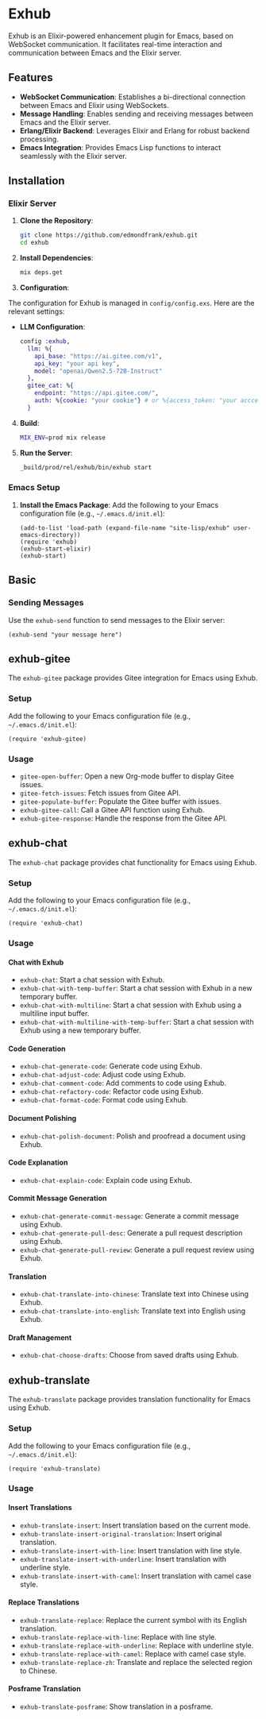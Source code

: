 # Exhub

Exhub is an Elixir-powered enhancement plugin for Emacs, based on WebSocket communication. It facilitates real-time interaction and communication between Emacs and the Elixir server.

## Features

- **WebSocket Communication**: Establishes a bi-directional connection between Emacs and Elixir using WebSockets.
- **Message Handling**: Enables sending and receiving messages between Emacs and the Elixir server.
- **Erlang/Elixir Backend**: Leverages Elixir and Erlang for robust backend processing.
- **Emacs Integration**: Provides Emacs Lisp functions to interact seamlessly with the Elixir server.

## Installation

### Elixir Server

1. **Clone the Repository**:
   ```bash
   git clone https://github.com/edmondfrank/exhub.git
   cd exhub
   ```

2. **Install Dependencies**:
   ```bash
   mix deps.get
   ```

3. **Configuration**:

The configuration for Exhub is managed in `config/config.exs`. Here are the relevant settings:

- **LLM Configuration**:
  ```elixir
  config :exhub,
    llm: %{
      api_base: "https://ai.gitee.com/v1",
      api_key: "your api key",
      model: "openai/Qwen2.5-72B-Instruct"
    },
    gitee_cat: %{
      endpoint: "https://api.gitee.com/",
      auth: %{cookie: "your cookie"} # or %{access_token: "your acccess token"}
    }
  ```

4. **Build**:
   ```bash
   MIX_ENV=prod mix release
   ```

5. **Run the Server**:
   ```bash
   _build/prod/rel/exhub/bin/exhub start
   ```

### Emacs Setup

1. **Install the Emacs Package**:
   Add the following to your Emacs configuration file (e.g., `~/.emacs.d/init.el`):
   ```elisp
   (add-to-list 'load-path (expand-file-name "site-lisp/exhub" user-emacs-directory))
   (require 'exhub)
   (exhub-start-elixir)
   (exhub-start)
   ```

## Basic

### Sending Messages

Use the `exhub-send` function to send messages to the Elixir server:
```elisp
(exhub-send "your message here")
```

## exhub-gitee

The `exhub-gitee` package provides Gitee integration for Emacs using Exhub.

### Setup

Add the following to your Emacs configuration file (e.g., `~/.emacs.d/init.el`):
```elisp
(require 'exhub-gitee)
```

### Usage

- `gitee-open-buffer`: Open a new Org-mode buffer to display Gitee issues.
- `gitee-fetch-issues`: Fetch issues from Gitee API.
- `gitee-populate-buffer`: Populate the Gitee buffer with issues.
- `exhub-gitee-call`: Call a Gitee API function using Exhub.
- `exhub-gitee-response`: Handle the response from the Gitee API.

## exhub-chat

The `exhub-chat` package provides chat functionality for Emacs using Exhub.

### Setup

Add the following to your Emacs configuration file (e.g., `~/.emacs.d/init.el`):
```elisp
(require 'exhub-chat)
```

### Usage

#### Chat with Exhub

- `exhub-chat`: Start a chat session with Exhub.
- `exhub-chat-with-temp-buffer`: Start a chat session with Exhub in a new temporary buffer.
- `exhub-chat-with-multiline`: Start a chat session with Exhub using a multiline input buffer.
- `exhub-chat-with-multiline-with-temp-buffer`: Start a chat session with Exhub using a new temporary buffer.

#### Code Generation

- `exhub-chat-generate-code`: Generate code using Exhub.
- `exhub-chat-adjust-code`: Adjust code using Exhub.
- `exhub-chat-comment-code`: Add comments to code using Exhub.
- `exhub-chat-refactory-code`: Refactor code using Exhub.
- `exhub-chat-format-code`: Format code using Exhub.

#### Document Polishing

- `exhub-chat-polish-document`: Polish and proofread a document using Exhub.

#### Code Explanation

- `exhub-chat-explain-code`: Explain code using Exhub.

#### Commit Message Generation

- `exhub-chat-generate-commit-message`: Generate a commit message using Exhub.
- `exhub-chat-generate-pull-desc`: Generate a pull request description using Exhub.
- `exhub-chat-generate-pull-review`: Generate a pull request review using Exhub.

#### Translation

- `exhub-chat-translate-into-chinese`: Translate text into Chinese using Exhub.
- `exhub-chat-translate-into-english`: Translate text into English using Exhub.

#### Draft Management

- `exhub-chat-choose-drafts`: Choose from saved drafts using Exhub.

## exhub-translate

The `exhub-translate` package provides translation functionality for Emacs using Exhub.

### Setup

Add the following to your Emacs configuration file (e.g., `~/.emacs.d/init.el`):
```elisp
(require 'exhub-translate)
```

### Usage

#### Insert Translations

- `exhub-translate-insert`: Insert translation based on the current mode.
- `exhub-translate-insert-original-translation`: Insert original translation.
- `exhub-translate-insert-with-line`: Insert translation with line style.
- `exhub-translate-insert-with-underline`: Insert translation with underline style.
- `exhub-translate-insert-with-camel`: Insert translation with camel case style.

#### Replace Translations

- `exhub-translate-replace`: Replace the current symbol with its English translation.
- `exhub-translate-replace-with-line`: Replace with line style.
- `exhub-translate-replace-with-underline`: Replace with underline style.
- `exhub-translate-replace-with-camel`: Replace with camel case style.
- `exhub-translate-replace-zh`: Translate and replace the selected region to Chinese.

#### Posframe Translation

- `exhub-translate-posframe`: Show translation in a posframe.


